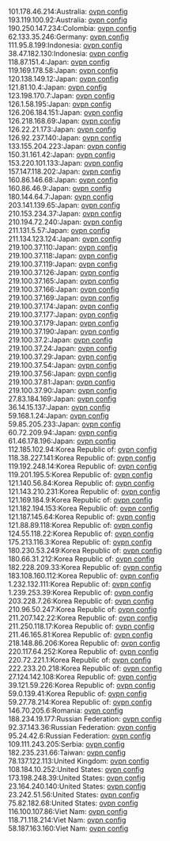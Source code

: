 101.178.46.214:Australia: [ovpn config](vpn/101_178_46_214.ovpn)  
193.119.100.92:Australia: [ovpn config](vpn/193_119_100_92.ovpn)  
190.250.147.234:Colombia: [ovpn config](vpn/190_250_147_234.ovpn)  
62.133.35.246:Germany: [ovpn config](vpn/62_133_35_246.ovpn)  
111.95.8.199:Indonesia: [ovpn config](vpn/111_95_8_199.ovpn)  
38.47.182.130:Indonesia: [ovpn config](vpn/38_47_182_130.ovpn)  
118.87.151.4:Japan: [ovpn config](vpn/118_87_151_4.ovpn)  
119.169.178.58:Japan: [ovpn config](vpn/119_169_178_58.ovpn)  
120.138.149.12:Japan: [ovpn config](vpn/120_138_149_12.ovpn)  
121.81.10.4:Japan: [ovpn config](vpn/121_81_10_4.ovpn)  
123.198.170.7:Japan: [ovpn config](vpn/123_198_170_7.ovpn)  
126.1.58.195:Japan: [ovpn config](vpn/126_1_58_195.ovpn)  
126.206.184.151:Japan: [ovpn config](vpn/126_206_184_151.ovpn)  
126.218.168.69:Japan: [ovpn config](vpn/126_218_168_69.ovpn)  
126.22.21.173:Japan: [ovpn config](vpn/126_22_21_173.ovpn)  
126.92.237.140:Japan: [ovpn config](vpn/126_92_237_140.ovpn)  
133.155.204.223:Japan: [ovpn config](vpn/133_155_204_223.ovpn)  
150.31.161.42:Japan: [ovpn config](vpn/150_31_161_42.ovpn)  
153.220.101.133:Japan: [ovpn config](vpn/153_220_101_133.ovpn)  
157.147.118.202:Japan: [ovpn config](vpn/157_147_118_202.ovpn)  
160.86.146.68:Japan: [ovpn config](vpn/160_86_146_68.ovpn)  
160.86.46.9:Japan: [ovpn config](vpn/160_86_46_9.ovpn)  
180.144.64.7:Japan: [ovpn config](vpn/180_144_64_7.ovpn)  
203.141.139.65:Japan: [ovpn config](vpn/203_141_139_65.ovpn)  
210.153.234.37:Japan: [ovpn config](vpn/210_153_234_37.ovpn)  
210.194.72.240:Japan: [ovpn config](vpn/210_194_72_240.ovpn)  
211.131.5.57:Japan: [ovpn config](vpn/211_131_5_57.ovpn)  
211.134.123.124:Japan: [ovpn config](vpn/211_134_123_124.ovpn)  
219.100.37.110:Japan: [ovpn config](vpn/219_100_37_110.ovpn)  
219.100.37.118:Japan: [ovpn config](vpn/219_100_37_118.ovpn)  
219.100.37.119:Japan: [ovpn config](vpn/219_100_37_119.ovpn)  
219.100.37.126:Japan: [ovpn config](vpn/219_100_37_126.ovpn)  
219.100.37.165:Japan: [ovpn config](vpn/219_100_37_165.ovpn)  
219.100.37.166:Japan: [ovpn config](vpn/219_100_37_166.ovpn)  
219.100.37.169:Japan: [ovpn config](vpn/219_100_37_169.ovpn)  
219.100.37.174:Japan: [ovpn config](vpn/219_100_37_174.ovpn)  
219.100.37.177:Japan: [ovpn config](vpn/219_100_37_177.ovpn)  
219.100.37.179:Japan: [ovpn config](vpn/219_100_37_179.ovpn)  
219.100.37.190:Japan: [ovpn config](vpn/219_100_37_190.ovpn)  
219.100.37.2:Japan: [ovpn config](vpn/219_100_37_2.ovpn)  
219.100.37.24:Japan: [ovpn config](vpn/219_100_37_24.ovpn)  
219.100.37.29:Japan: [ovpn config](vpn/219_100_37_29.ovpn)  
219.100.37.54:Japan: [ovpn config](vpn/219_100_37_54.ovpn)  
219.100.37.56:Japan: [ovpn config](vpn/219_100_37_56.ovpn)  
219.100.37.81:Japan: [ovpn config](vpn/219_100_37_81.ovpn)  
219.100.37.90:Japan: [ovpn config](vpn/219_100_37_90.ovpn)  
27.83.184.169:Japan: [ovpn config](vpn/27_83_184_169.ovpn)  
36.14.15.137:Japan: [ovpn config](vpn/36_14_15_137.ovpn)  
59.168.1.24:Japan: [ovpn config](vpn/59_168_1_24.ovpn)  
59.85.205.233:Japan: [ovpn config](vpn/59_85_205_233.ovpn)  
60.72.209.94:Japan: [ovpn config](vpn/60_72_209_94.ovpn)  
61.46.178.196:Japan: [ovpn config](vpn/61_46_178_196.ovpn)  
112.185.102.94:Korea Republic of: [ovpn config](vpn/112_185_102_94.ovpn)  
118.38.227.141:Korea Republic of: [ovpn config](vpn/118_38_227_141.ovpn)  
119.192.248.14:Korea Republic of: [ovpn config](vpn/119_192_248_14.ovpn)  
119.201.195.5:Korea Republic of: [ovpn config](vpn/119_201_195_5.ovpn)  
121.140.56.84:Korea Republic of: [ovpn config](vpn/121_140_56_84.ovpn)  
121.143.210.231:Korea Republic of: [ovpn config](vpn/121_143_210_231.ovpn)  
121.169.184.9:Korea Republic of: [ovpn config](vpn/121_169_184_9.ovpn)  
121.182.194.153:Korea Republic of: [ovpn config](vpn/121_182_194_153.ovpn)  
121.187.145.64:Korea Republic of: [ovpn config](vpn/121_187_145_64.ovpn)  
121.88.89.118:Korea Republic of: [ovpn config](vpn/121_88_89_118.ovpn)  
124.55.118.22:Korea Republic of: [ovpn config](vpn/124_55_118_22.ovpn)  
175.213.116.3:Korea Republic of: [ovpn config](vpn/175_213_116_3.ovpn)  
180.230.53.249:Korea Republic of: [ovpn config](vpn/180_230_53_249.ovpn)  
180.66.31.212:Korea Republic of: [ovpn config](vpn/180_66_31_212.ovpn)  
182.228.209.33:Korea Republic of: [ovpn config](vpn/182_228_209_33.ovpn)  
183.108.160.112:Korea Republic of: [ovpn config](vpn/183_108_160_112.ovpn)  
1.232.132.111:Korea Republic of: [ovpn config](vpn/1_232_132_111.ovpn)  
1.239.253.39:Korea Republic of: [ovpn config](vpn/1_239_253_39.ovpn)  
203.228.7.26:Korea Republic of: [ovpn config](vpn/203_228_7_26.ovpn)  
210.96.50.247:Korea Republic of: [ovpn config](vpn/210_96_50_247.ovpn)  
211.207.142.22:Korea Republic of: [ovpn config](vpn/211_207_142_22.ovpn)  
211.250.118.17:Korea Republic of: [ovpn config](vpn/211_250_118_17.ovpn)  
211.46.165.81:Korea Republic of: [ovpn config](vpn/211_46_165_81.ovpn)  
218.148.86.206:Korea Republic of: [ovpn config](vpn/218_148_86_206.ovpn)  
220.117.64.252:Korea Republic of: [ovpn config](vpn/220_117_64_252.ovpn)  
220.72.221.1:Korea Republic of: [ovpn config](vpn/220_72_221_1.ovpn)  
222.233.20.218:Korea Republic of: [ovpn config](vpn/222_233_20_218.ovpn)  
27.124.142.108:Korea Republic of: [ovpn config](vpn/27_124_142_108.ovpn)  
39.121.59.226:Korea Republic of: [ovpn config](vpn/39_121_59_226.ovpn)  
59.0.139.41:Korea Republic of: [ovpn config](vpn/59_0_139_41.ovpn)  
59.27.78.214:Korea Republic of: [ovpn config](vpn/59_27_78_214.ovpn)  
146.70.205.6:Romania: [ovpn config](vpn/146_70_205_6.ovpn)  
188.234.19.177:Russian Federation: [ovpn config](vpn/188_234_19_177.ovpn)  
92.37.143.36:Russian Federation: [ovpn config](vpn/92_37_143_36.ovpn)  
95.24.42.6:Russian Federation: [ovpn config](vpn/95_24_42_6.ovpn)  
109.111.243.205:Serbia: [ovpn config](vpn/109_111_243_205.ovpn)  
182.235.231.66:Taiwan: [ovpn config](vpn/182_235_231_66.ovpn)  
78.137.122.113:United Kingdom: [ovpn config](vpn/78_137_122_113.ovpn)  
108.184.10.252:United States: [ovpn config](vpn/108_184_10_252.ovpn)  
173.198.248.39:United States: [ovpn config](vpn/173_198_248_39.ovpn)  
23.164.240.140:United States: [ovpn config](vpn/23_164_240_140.ovpn)  
23.242.51.56:United States: [ovpn config](vpn/23_242_51_56.ovpn)  
75.82.182.68:United States: [ovpn config](vpn/75_82_182_68.ovpn)  
116.100.107.86:Viet Nam: [ovpn config](vpn/116_100_107_86.ovpn)  
118.71.118.214:Viet Nam: [ovpn config](vpn/118_71_118_214.ovpn)  
58.187.163.160:Viet Nam: [ovpn config](vpn/58_187_163_160.ovpn)  
